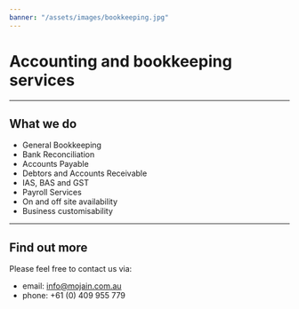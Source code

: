 ```yaml
---
banner: "/assets/images/bookkeeping.jpg"
---
```


# Accounting and bookkeeping services

---

## What we do

 * General Bookkeeping
 * Bank Reconciliation
 * Accounts Payable
 * Debtors and Accounts Receivable
 * IAS, BAS and GST
 * Payroll Services
 * On and off site availability
 * Business customisability

---

## Find out more

Please feel free to contact us via:

 * email: info@mojain.com.au
 * phone: +61 (0) 409 955 779

